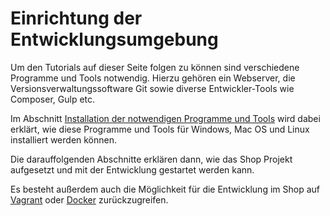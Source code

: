 # Einrichtung der Entwicklungsumgebung

Um den Tutorials auf dieser Seite folgen zu können sind verschiedene Programme und Tools notwendig.
Hierzu gehören ein Webserver, die Versionsverwaltungssoftware Git sowie diverse Entwickler-Tools wie Composer, Gulp etc.

Im Abschnitt [Installation der notwendigen Programme und Tools](installing_needed_components.md) wird dabei erklärt,
wie diese Programme und Tools für Windows, Mac OS und Linux installiert werden können.

Die darauffolgenden Abschnitte erklären dann, wie das Shop Projekt aufgesetzt und mit der Entwicklung gestartet werden kann.

Es besteht außerdem auch die Möglichkeit für die Entwicklung im Shop auf [Vagrant](https://www.vagrantup.com) oder
[Docker](https://www.docker.com) zurückzugreifen.